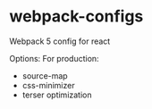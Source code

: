 # webpack-configs

Webpack 5 config for react

Options:
For production:
- source-map
- css-minimizer
- terser optimization

